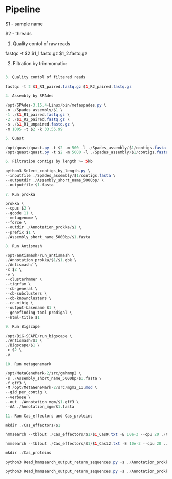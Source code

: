 # Pipeline

$1 - sample name

$2 - threads

1. Quality contol of raw reads

fastqc -t $2 $1_1.fastq.gz $1_2.fastq.gz

2. Filtration by trimmomatic:
```java -jar /opt/Trimmomatic-0.39/trimmomatic-0.39.jar PE -threads $2 -phred33 $1_1.fastq.gz $1_2.fastq.gz $1_R1_paired.fastq.gz $1_R1_unpaired.fastq.gz $1_R2_paired.fastq.gz $1_R2_unpaired.fastq.gz ILLUMINACLIP:/opt/Trimmomatic-0.39/adapters/All_adapters.fa:2:30:10 LEADING:0 TRAILING:0 SLIDINGWINDOW:4:0 HEADCROP:0

3. Quality contol of filtered reads

fastqc -t 2 $1_R1_paired.fastq.gz $1_R2_paired.fastq.gz

4. Assembly by SPAdes
 
/opt/SPAdes-3.15.4-Linux/bin/metaspades.py \
-o ./Spades_assembly/$1 \
-1 ./$1_R1_paired.fastq.gz \
-2 ./$1_R2_paired.fastq.gz \
-s ./$1_R1_unpaired.fastq.gz \
-m 1005 -t $2 -k 33,55,99

5. Quast

/opt/quast/quast.py -t $2 -m 500 -l ./Spades_assembly/$1/contigs.fasta -o ./quast_results/$1 ./Spades_assembly/$1/contigs.fasta
/opt/quast/quast.py -t $2 -m 5000 -l ./Spades_assembly/$1/contigs.fasta_5kb -o ./quast_results/$1_5kb ./Spades_assembly/$1/contigs.fasta

6. Filtration contigs by length >= 5kb

python3 Select_contigs_by_length.py \
--inputfile ./Spades_assembly/$1/contigs.fasta \
--outputdir ./Assembly_short_name_5000bp/ \
--outputfile $1.fasta

7. Run prokka

prokka \
--cpus $2 \
--gcode 11 \
--metagenome \
--force \
--outdir ./Annotation_prokka/$1 \
--prefix $1 \
./Assembly_short_name_5000bp/$1.fasta

8. Run Antismash

/opt/antismash/run_antismash \
./Annotation_prokka/$1/$1.gbk \
./Antismash/ \
-c $2 \
-v \
--clusterhmmer \
--tigrfam \
--cb-general \
--cb-subclusters \
--cb-knownclusters \
--cc-mibig \
--output-basename $1 \
--genefinding-tool prodigal \
--html-title $1

9. Run Bigscape

/opt/BiG-SCAPE/run_bigscape \
./Antismash/$1 \
./Bigscape/$1 \
-c $2 \
-v

10. Run metagenemark

/opt/MetaGeneMark-2/src/gmhmmp2 \
-s ./Assembly_short_name_5000bp/$1.fasta \
-f gff3 \
-M /opt/MetaGeneMark-2/src/mgm2_11.mod \
--gid_per_contig \
--verbose \
--out ./Annotation_mgm/$1.gff3 \
--AA ./Annotation_mgm/$1.fasta

11. Run Cas_effectors and Cas_proteins

mkdir ./Cas_effectors/$1

hmmsearch --tblout ./Cas_effectors/$1/$1_Cas9.txt -E 10e-3 --cpu 20 ./Cas_profiles/TIGR01865.1.HMM ./Annotation_prokka/$1/$1.faa

hmmsearch --tblout ./Cas_effectors/$1/$1_Cas12.txt -E 10e-3 --cpu 20 ./Cas_profiles/TIGR04330.1.HMM ./Annotation_prokka/$1/$1.faa

mkdir ./Cas_proteins

python3 Read_hmmsearch_output_return_sequences.py -s ./Annotation_prokka/$1/$1.faa -m .k/Cas_effectors/$1/$1_Cas9.txt -e 0.001 -o ./Cas_proteins/$1_Cas9.fasta

python3 Read_hmmsearch_output_return_sequences.py -s ./Annotation_prokka/$1/$1.faa -m ./Cas_effectors/$1/$1_Cas12.txt -e 0.001 -o .k/Cas_proteins/$1_Cas12.fasta
